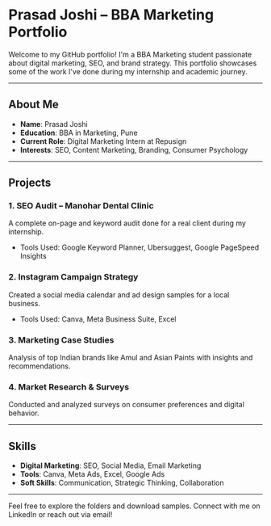 
# Prasad Joshi – BBA Marketing Portfolio

Welcome to my GitHub portfolio! I'm a BBA Marketing student passionate about digital marketing, SEO, and brand strategy. This portfolio showcases some of the work I’ve done during my internship and academic journey.

---

## About Me

- **Name**: Prasad Joshi  
- **Education**: BBA in Marketing, Pune  
- **Current Role**: Digital Marketing Intern at Repusign  
- **Interests**: SEO, Content Marketing, Branding, Consumer Psychology

---

## Projects

### 1. SEO Audit – Manohar Dental Clinic
A complete on-page and keyword audit done for a real client during my internship.
- Tools Used: Google Keyword Planner, Ubersuggest, Google PageSpeed Insights

### 2. Instagram Campaign Strategy
Created a social media calendar and ad design samples for a local business.
- Tools Used: Canva, Meta Business Suite, Excel

### 3. Marketing Case Studies
Analysis of top Indian brands like Amul and Asian Paints with insights and recommendations.

### 4. Market Research & Surveys
Conducted and analyzed surveys on consumer preferences and digital behavior.

---

## Skills

- **Digital Marketing**: SEO, Social Media, Email Marketing  
- **Tools**: Canva, Meta Ads, Excel, Google Ads  
- **Soft Skills**: Communication, Strategic Thinking, Collaboration  

---

Feel free to explore the folders and download samples. Connect with me on LinkedIn or reach out via email!
